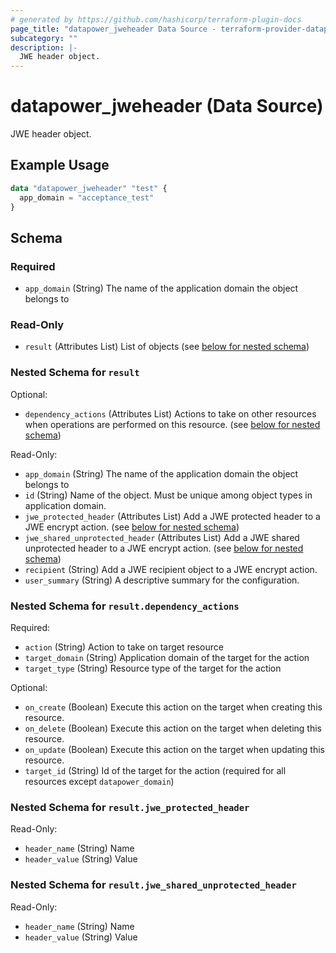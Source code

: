 ```yaml
---
# generated by https://github.com/hashicorp/terraform-plugin-docs
page_title: "datapower_jweheader Data Source - terraform-provider-datapower"
subcategory: ""
description: |-
  JWE header object.
---
```


# datapower_jweheader (Data Source)

JWE header object.

## Example Usage

```terraform
data "datapower_jweheader" "test" {
  app_domain = "acceptance_test"
}
```

<!-- schema generated by tfplugindocs -->
## Schema

### Required

- `app_domain` (String) The name of the application domain the object belongs to

### Read-Only

- `result` (Attributes List) List of objects (see [below for nested schema](#nestedatt--result))

<a id="nestedatt--result"></a>
### Nested Schema for `result`

Optional:

- `dependency_actions` (Attributes List) Actions to take on other resources when operations are performed on this resource. (see [below for nested schema](#nestedatt--result--dependency_actions))

Read-Only:

- `app_domain` (String) The name of the application domain the object belongs to
- `id` (String) Name of the object. Must be unique among object types in application domain.
- `jwe_protected_header` (Attributes List) Add a JWE protected header to a JWE encrypt action. (see [below for nested schema](#nestedatt--result--jwe_protected_header))
- `jwe_shared_unprotected_header` (Attributes List) Add a JWE shared unprotected header to a JWE encrypt action. (see [below for nested schema](#nestedatt--result--jwe_shared_unprotected_header))
- `recipient` (String) Add a JWE recipient object to a JWE encrypt action.
- `user_summary` (String) A descriptive summary for the configuration.

<a id="nestedatt--result--dependency_actions"></a>
### Nested Schema for `result.dependency_actions`

Required:

- `action` (String) Action to take on target resource
- `target_domain` (String) Application domain of the target for the action
- `target_type` (String) Resource type of the target for the action

Optional:

- `on_create` (Boolean) Execute this action on the target when creating this resource.
- `on_delete` (Boolean) Execute this action on the target when deleting this resource.
- `on_update` (Boolean) Execute this action on the target when updating this resource.
- `target_id` (String) Id of the target for the action (required for all resources except `datapower_domain`)


<a id="nestedatt--result--jwe_protected_header"></a>
### Nested Schema for `result.jwe_protected_header`

Read-Only:

- `header_name` (String) Name
- `header_value` (String) Value


<a id="nestedatt--result--jwe_shared_unprotected_header"></a>
### Nested Schema for `result.jwe_shared_unprotected_header`

Read-Only:

- `header_name` (String) Name
- `header_value` (String) Value
